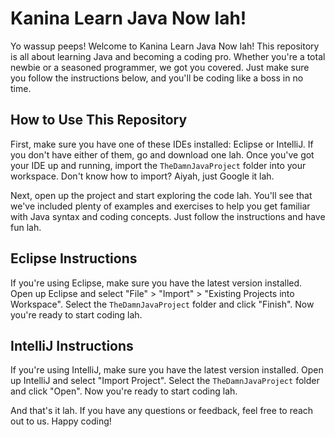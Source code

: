 # Kanina Learn Java Now lah!

Yo wassup peeps! Welcome to Kanina Learn Java Now lah! This repository is all about learning Java and becoming a coding pro. Whether you're a total newbie or a seasoned programmer, we got you covered. Just make sure you follow the instructions below, and you'll be coding like a boss in no time.

## How to Use This Repository

First, make sure you have one of these IDEs installed: Eclipse or IntelliJ. If you don't have either of them, go and download one lah. Once you've got your IDE up and running, import the `TheDamnJavaProject` folder into your workspace. Don't know how to import? Aiyah, just Google it lah.

Next, open up the project and start exploring the code lah. You'll see that we've included plenty of examples and exercises to help you get familiar with Java syntax and coding concepts. Just follow the instructions and have fun lah.

## Eclipse Instructions

If you're using Eclipse, make sure you have the latest version installed. Open up Eclipse and select "File" > "Import" > "Existing Projects into Workspace". Select the `TheDamnJavaProject` folder and click "Finish". Now you're ready to start coding lah.

## IntelliJ Instructions

If you're using IntelliJ, make sure you have the latest version installed. Open up IntelliJ and select "Import Project". Select the `TheDamnJavaProject` folder and click "Open". Now you're ready to start coding lah.

And that's it lah. If you have any questions or feedback, feel free to reach out to us. Happy coding!
